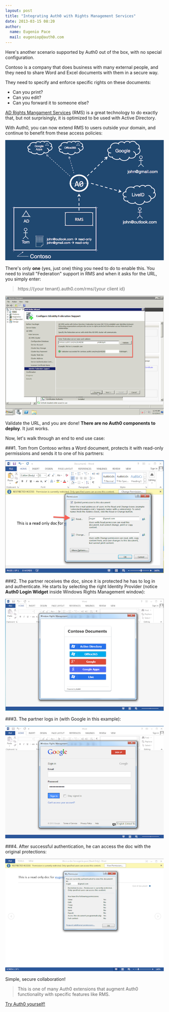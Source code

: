 ```yaml
---
layout: post
title: "Integrating Auth0 with Rights Management Services"
date: 2013-03-15 08:20
author: 
  name: Eugenio Pace
  mail: eugeniop@auth0.com
---
```


Here's another scenario supported by Auth0 out of the box, with no special configuration. 

Contoso is a company that does business with many external people, and they need to share Word and Excel documents with them in a secure way.

They need to specify and enforce specific rights on these documents: 

- Can you print?
- Can you edit?
- Can you forward it to someone else?

[AD Rights Mangament Services](http://technet.microsoft.com/en-us/windowsserver/dd448611.aspx) (RMS) is a great technology to do exactly that, but not surprisingly, it is optimized to be used with Active Directory.

With Auth0, you can now extend RMS to users outside your domain, and continue to benefit from these access policies:

![RMS federation google](/img/auth0-rms.png)

There's only __one__ (yes, just one) thing you need to do to enable this. You need to install "Federation" support in RMS and when it asks for the URL, you simply enter:

> https://{your tenant}.auth0.com/rms/{your client id} 

![RMS federation](/img/auth0-rms-install.png)

Validate the URL, and you are done! __There are no Auth0 components to deploy__. It just works.

Now, let's walk through an end to end use case:

###1. Tom from Contoso writes a Word document, protects it with read-only permissions and sends it to one of his partners:

![RMS Word Google Federation](/img/auth0-rms-protect-doc.png)

###2. The partner receives the doc, since it is protected he has to log in and authenticate. He starts by selecting the right Identity Provider (notice __Auth0 Login Widget__ inside Windows Rights Management window): 

![RMS Word Federation](/img/auth0-rms-open-doc.png)

###3. The partner logs in (with Google in this example):

![RMS Word Federation Google](/img/auth0-rms-open-doc-login.png)

###4. After successful authentication, he can access the doc with the original protections:

![RMS Word Federation Google](/img/auth0-rms-open-doc-restrictions.png)

Simple, secure collaboration!

> This is one of many Auth0 extensions that augment Auth0 functionality with specific features like RMS.

[Try Auth0 yourself!](http://www.auth0.com)